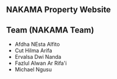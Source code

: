 ## NAKAMA Property Website

## Team (NAKAMA Team)
- Afdha NEsta Alfito
- Cut Hilma Arifa
- Ervalsa Dwi Nanda
- Fazlul Alwan Ar Rifa'i
- Michael Ngusu
